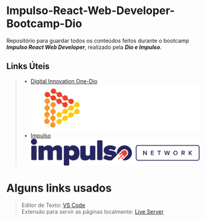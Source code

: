 # Impulso-React-Web-Developer-Bootcamp-Dio
Repositório para guardar todos os conteúdos feitos durante o bootcamp ***Impulso React Web Developer***, realizado pela ***Dio e Impulso***.

## Links Úteis
> - [Digital Innovation One-Dio](https://web.digitalinnovation.one/home)<br>
![Dio!](images/dio-white.png "Dio")<br>
> - [Impulso](https://impulso.network/)<br>
![Impulso!](images/Impulso-React.svg "Impulso")<br>

# Alguns links usados

> Editor de Texto: [VS Code](https://code.visualstudio.com) <br>
> Extensão para servir as páginas localmente: [Live Server](https://marketplace.visualstudio.com/items?itemName=ritwickdey.LiveServer)


